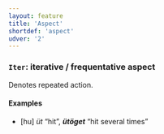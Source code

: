 ```yaml
---
layout: feature
title: 'Aspect'
shortdef: 'aspect'
udver: '2'
---
```


### <a name="Iter">`Iter`</a>: iterative / frequentative aspect

Denotes repeated action.

#### Examples

* [hu] _üt_ “hit”, _<b>ütöget</b>_ “hit several times”

<!-- Interlanguage links updated Út 9. května 2023, 20:03:31 CEST -->
